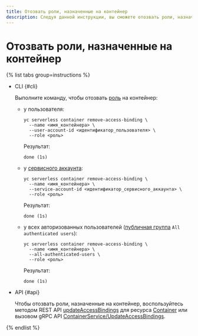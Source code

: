 ```yaml
---
title: Отозвать роли, назначенные на контейнер
description: Следуя данной инструкции, вы сможете отозвать роли, назначенные на контейнер.
---
```


# Отозвать роли, назначенные на контейнер

{% list tabs group=instructions %}

- CLI {#cli}

  Выполните команду, чтобы отозвать [роль](../security/index.md) на контейнер:

    * у пользователя:
        ```
        yc serverless container remove-access-binding \
          --name <имя_контейнера> \
          --user-account-id <идентификатор_пользователя> \
          --role <роль>
        ```
        Результат:
        ```
        done (1s)
        ```
    * у [сервисного аккаунта](../../iam/concepts/users/service-accounts.md):
        ```
        yc serverless container remove-access-binding \
          --name <имя_контейнера> \
          --service-account-id <идентификатор_сервисного_аккаунта> \
          --role <роль>
        ```
        Результат:
        ```
        done (1s)
        ```
    * у всех авторизованных пользователей ([публичная группа](../../iam/concepts/access-control/public-group.md) `All authenticated users`):
        ```
        yc serverless container remove-access-binding \
          --name <имя_контейнера> \
          --all-authenticated-users \
          --role <роль>
        ```
        Результат:
        ```
        done (1s)
        ```

- API {#api}

  Чтобы отозвать роли, назначенные на контейнер, воспользуйтесь методом REST API [updateAccessBindings](../containers/api-ref/Container/updateAccessBindings.md) для ресурса [Container](../containers/api-ref/Container/index.md) или вызовом gRPC API [ContainerService/UpdateAccessBindings](../containers/api-ref/grpc/Container/updateAccessBindings.md).

{% endlist %}